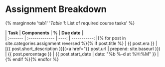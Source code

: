 # Assignment Breakdown

{% marginnote 'tab1' '*Table 1*: List of required course tasks' %}

| **Task** | **Components** | **%** | **Due date** |  
| :------- | :------------- | ----: | -----------: |{% for post in site.categories.assignment reversed %}{% if post.title %}
| {{ post.era }} | [{{ post.short_description }}](<a href="{{ post.url | prepend: site.baseurl }}) | {{ post.percentage }} | {{ post.start_date | date: "%b %-d at %H:%M" }} |{% endif %}{% endfor %}